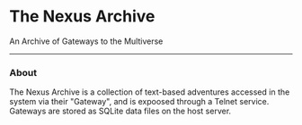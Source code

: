 # The Nexus Archive
An Archive of Gateways to the Multiverse

---

### About
The Nexus Archive is a collection of text-based adventures accessed in the system via their
"Gateway", and is expoosed through a Telnet service. Gateways are stored as SQLite data files on
the host server.
